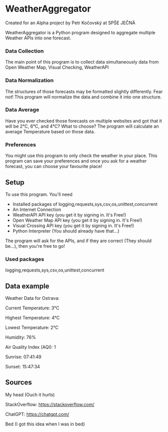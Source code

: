 # WeatherAggregator
Created for an Alpha project by Petr Kočovský at SPŠE JEČNÁ

WeatherAggregator is a Python program designed to aggregate multiple Weather APIs into one forecast.

### Data Collection
The main point of this program is to collect data simultaneously data from Open Weather Map, Visual Checking, WeatherAPI

### Data Normalization
The structures of those forecasts may be formatted slightly differently. Fear not! This program will normalize the data and combine it into one structure.

### Data Average
Have you ever checked those forecasts on multiple websites and got that it will be 2°C, 6°C, and 4°C? What to choose? The program will calculate an average Temperature based on those data.

### Preferences
You might use this program to only check the weather in your place. This program can save your preferences and once you ask for a weather forecast, you can choose your favourite place!

## Setup
To use this program. You'll need

- Installed packages of logging,requests,sys,csv,os,unittest,concurrent
- An Internet Connection
- WeatherAPI API key (you get it by signing in. It's Free!)
- Open Weather Map API key (you get it by signing in. It's Free!)
- Visual Crossing API key (you get it by signing in. It's Free!)
- Python Interpreter (You should already have that...)

The program will ask for the APIs, and if they are correct (They should be...), then you're free to go!

### Used packages
logging,requests,sys,csv,os,unittest,concurrent



## Data example

Weather Data for Ostrava:

Current Temperature: 3°C

Highest Temperature: 4°C

Lowest Temperature: 2°C

Humidity: 76%

Air Quality Index (AQI): 1

Sunrise: 07:41:49

Sunset: 15:47:34

## Sources
My head (Ouch it hurts)

StackOverflow: https://stackoverflow.com/

ChatGPT: https://chatgpt.com/

Bed (I got this idea when I was in bed)



